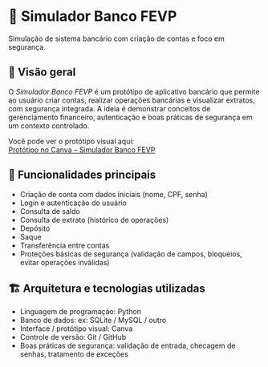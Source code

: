 # 🏦 Simulador Banco FEVP

Simulação de sistema bancário com criação de contas e foco em segurança.

## 📖 Visão geral  
O *Simulador Banco FEVP* é um protótipo de aplicativo bancário que permite ao usuário criar contas, realizar operações bancárias e visualizar extratos, com segurança integrada. A ideia é demonstrar conceitos de gerenciamento financeiro, autenticação e boas práticas de segurança em um contexto controlado.

Você pode ver o protótipo visual aqui:  
[Protótipo no Canva – Simulador Banco FEVP](https://facsenacpe-tech.my.canva.site/simulador-banco-fevp)

## 🔐 Funcionalidades principais  
- Criação de conta com dados iniciais (nome, CPF, senha)  
- Login e autenticação do usuário  
- Consulta de saldo  
- Consulta de extrato (histórico de operações)  
- Depósito  
- Saque  
- Transferência entre contas  
- Proteções básicas de segurança (validação de campos, bloqueios, evitar operações inválidas)  

## 🏗️ Arquitetura e tecnologias utilizadas  
- Linguagem de programação: Python  
- Banco de dados: ex: SQLite / MySQL / outro  
- Interface / protótipo visual: Canva  
- Controle de versão: Git / GitHub  
- Boas práticas de segurança: validação de entrada, checagem de senhas, tratamento de exceções
